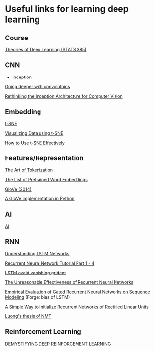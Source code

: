 # Useful links for learning deep learning

## Course
[Theories of Deep Learning (STATS 385)](https://stats385.github.io/)

## CNN
- Inception

[Going deeper with convolutoins](https://www.cs.unc.edu/~wliu/papers/GoogLeNet.pdf)

[Rethinking the Inception Architecture for Computer Vision](https://arxiv.org/abs/1512.00567)


## Embedding

[t-SNE](https://lvdmaaten.github.io/tsne/)

[Visualizing Data using t-SNE](http://www.jmlr.org/papers/volume9/vandermaaten08a/vandermaaten08a.pdf)

[How to Use t-SNE Effectively](https://distill.pub/2016/misread-tsne/)

## Features/Representation
[The Art of Tokenization](https://www.ibm.com/developerworks/community/blogs/nlp/entry/tokenization?lang=en)

[The List of Pretrained Word Embeddings](http://ahogrammer.com/2017/01/20/the-list-of-pretrained-word-embeddings/)

[GloVe (2014)](https://nlp.stanford.edu/projects/glove/)

[A GloVe implementation in Python](http://www.foldl.me/2014/glove-python/)

## AI
[AI](https://legacy.gitbook.com/book/leonardoaraujosantos/artificial-inteligence/details)



## RNN

[Understanding LSTM Networks](http://colah.github.io/posts/2015-08-Understanding-LSTMs/)

[Recurrent Neural Network Tutorial Part 1 - 4](http://www.wildml.com/2015/09/recurrent-neural-networks-tutorial-part-1-introduction-to-rnns/)

[LSTM avoid vanishing grident](https://www.quora.com/How-does-LSTM-help-prevent-the-vanishing-and-exploding-gradient-problem-in-a-recurrent-neural-network)

[The Unreasonable Effectiveness of Recurrent Neural Networks](http://karpathy.github.io/2015/05/21/rnn-effectiveness/)

[Empirical Evaluation of Gated Recurrent Neural Networks on Sequence Modeling](https://arxiv.org/pdf/1412.3555v1.pdf) (Forget bias of LSTM)

[A Simple Way to Initialize Recurrent Networks of Rectified Linear Units](https://arxiv.org/pdf/1504.00941.pdf)

[Luong's thesis of NMT](https://github.com/lmthang/thesis/blob/master/thesis.pdf)

## Reinforcement Learning

[DEMYSTIFYING DEEP REINFORCEMENT LEARNING](http://neuro.cs.ut.ee/demystifying-deep-reinforcement-learning/)
